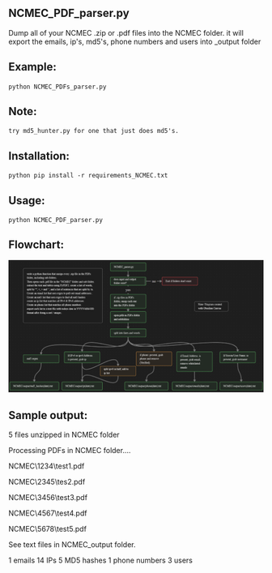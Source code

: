 
## NCMEC_PDF_parser.py 

Dump all of your NCMEC .zip or .pdf files into the NCMEC folder.
it will export the emails, ip's, md5's, phone numbers and users into _output folder

## Example:
    python NCMEC_PDFs_parser.py

## Note:
	try md5_hunter.py for one that just does md5's.


## Installation:
```
python pip install -r requirements_NCMEC.txt
```

## Usage:


```
python NCMEC_PDF_parser.py
```


## Flowchart:
	
![sample output](images/NCMEC_flowchart.png)



## Sample output: 

5 files unzipped in NCMEC folder

Processing PDFs in NCMEC folder....

NCMEC\1234\test1.pdf

NCMEC\2345\tes2.pdf

NCMEC\3456\test3.pdf

NCMEC\4567\test4.pdf

NCMEC\5678\test5.pdf

See text files in NCMEC\_output folder.

1 emails
14 IPs
5 MD5 hashes
1 phone numbers
3 users
